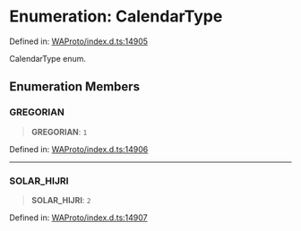 # Enumeration: CalendarType

Defined in: [WAProto/index.d.ts:14905](https://github.com/Riders004/Tv/blob/3d6aaf6f3efb499dc9d0ca82bb24083bb45a8478/WAProto/index.d.ts#L14905)

CalendarType enum.

## Enumeration Members

### GREGORIAN

> **GREGORIAN**: `1`

Defined in: [WAProto/index.d.ts:14906](https://github.com/Riders004/Tv/blob/3d6aaf6f3efb499dc9d0ca82bb24083bb45a8478/WAProto/index.d.ts#L14906)

***

### SOLAR\_HIJRI

> **SOLAR\_HIJRI**: `2`

Defined in: [WAProto/index.d.ts:14907](https://github.com/Riders004/Tv/blob/3d6aaf6f3efb499dc9d0ca82bb24083bb45a8478/WAProto/index.d.ts#L14907)
